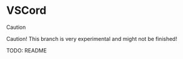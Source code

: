 # VSCord

> [!CAUTION]
> Caution! This branch is very experimental and might not be finished!

TODO: README
